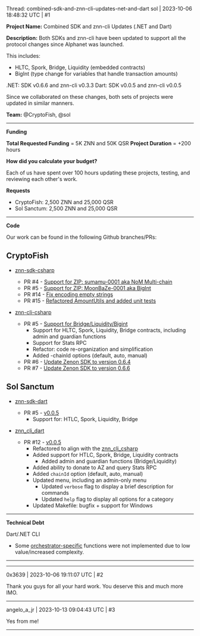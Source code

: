 Thread: combined-sdk-and-znn-cli-updates-net-and-dart
sol | 2023-10-06 18:48:32 UTC | #1

**Project Name:** 
Combined SDK and znn-cli Updates (.NET and Dart)


**Description:** 
Both SDKs and znn-cli have been updated to support all the protocol changes since Alphanet was launched. 

This includes:
  - HLTC, Spork, Bridge, Liquidity (embedded contracts)
  - BigInt (type change for variables that handle transaction amounts)

.NET: SDK v0.6.6 and znn-cli v0.3.3
Dart: SDK v0.0.5 and znn-cli v0.0.5

Since we collaborated on these changes, both sets of projects were updated in similar manners.

**Team:** @CryptoFish, @sol

---

**Funding**

**Total Requested Funding** = 5K ZNN and 50K QSR
**Project Duration** = +200 hours

**How did you calculate your budget?** 

Each of us have spent over 100 hours updating these projects, testing, and reviewing each other's work. 

**Requests**
- CryptoFish: 2,500 ZNN and 25,000 QSR
- Sol Sanctum: 2,500 ZNN and 25,000 QSR

---

**Code**

Our work can be found in the following Github branches/PRs:

## CryptoFish
* [znn-sdk-csharp](https://github.com/KingGorrin/znn_sdk_csharp)
  - PR #4 - [Support for ZIP: sumamu-0001 aka NoM Multi-chain](https://github.com/KingGorrin/znn_sdk_csharp/pull/4)
  - PR #5 - [Support for ZIP: MoonBaZe-0001 aka BigInt](https://github.com/KingGorrin/znn_sdk_csharp/pull/5)
  - PR #14 - [Fix encoding empty strings](https://github.com/hypercore-one/znn_sdk_csharp/pull/14)
  - PR #15 - [Refactored AmountUtils and added unit tests](https://github.com/hypercore-one/znn_sdk_csharp/pull/15)

* [znn-cli-csharp](https://github.com/KingGorrin/znn_cli_csharp)
  - PR #5 - [Support for Bridge/Liquidity/Bigint](https://github.com/KingGorrin/znn_cli_csharp/pull/5)
    - Support for HLTC, Spork, Liquidity, Bridge contracts, including admin and guardian functions
    - Support for Stats RPC
    - Refactor: code re-organization and simplification
    - Added -chainId options (default, auto, manual)
  - PR #6 - [Update Zenon SDK to version 0.6.4](https://github.com/hypercore-one/znn_cli_csharp/pull/6)
  - PR #7 - [ Update Zenon SDK to version 0.6.6](https://github.com/hypercore-one/znn_cli_csharp/pull/7)

## Sol Sanctum

* [znn-sdk-dart](https://github.com/zenon-network/znn_sdk_dart)
  - PR #5 - [v0.0.5](https://github.com/zenon-network/znn_sdk_dart/pull/12)
    - Support for: HTLC, Spork, Liquidity, Bridge

* [znn_cli_dart](https://github.com/zenon-network/znn_cli_dart)
  - PR #12 - [v0.0.5](https://github.com/zenon-network/znn_cli_dart/pull/5)
    - Refactored to align with the [znn_cli_csharp](https://github.com/hypercore-one/znn_cli_csharp)
    - Added support for HTLC, Spork, Bridge, Liquidity contracts
      - Added admin and guardian functions (Bridge/Liquidity)
    - Added ability to donate to AZ and query Stats RPC
    - Added `chainId` option (default, auto, manual)
    - Updated menu, including an admin-only menu
      - Updated `verbose` flag to display a brief description for commands
      - Updated `help` flag to display all options for a category
    - Updated Makefile: bugfix + support for Windows

---

**Technical Debt**

Dart/.NET CLI
- Some [orchestrator-specific](https://github.com/hypercore-one/znn_cli_dart/blob/feature/v0.0.5/lib/orchestrator.dart) functions were not implemented due to low value/increased complexity.

---

-------------------------

0x3639 | 2023-10-06 19:11:07 UTC | #2

Thank you guys for all your hard work.  You deserve this and much more IMO.

-------------------------

angelo_a_jr | 2023-10-13 09:04:43 UTC | #3

Yes from me!

-------------------------

